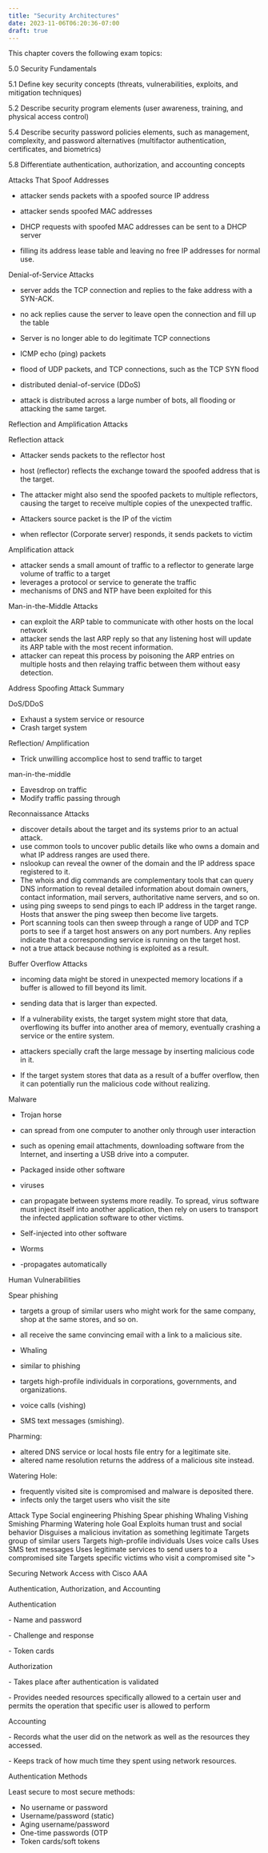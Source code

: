 ```yaml
---
title: "Security Architectures"
date: 2023-11-06T06:20:36-07:00
draft: true
---
```


This chapter covers the following exam topics:

5.0 Security Fundamentals

5.1 Define key security concepts (threats, vulnerabilities, exploits, and mitigation techniques)

5.2 Describe security program elements (user awareness, training, and physical access control)

5.4 Describe security password policies elements, such as management, complexity, and password alternatives (multifactor authentication, certificates, and biometrics)

5.8 Differentiate authentication, authorization, and accounting concepts

Attacks That Spoof Addresses

- attacker sends packets with a spoofed source IP address
- attacker sends spoofed MAC addresses
- DHCP requests with spoofed MAC addresses can be sent to a  DHCP server

- filling its address lease table and leaving no free IP addresses for normal use.

Denial-of-Service Attacks

- server adds the TCP connection and replies to the fake address with a SYN-ACK.

- no ack replies cause the server to leave open the connection and fill up the table
- Server is no longer able to do legitimate TCP connections

- ICMP echo (ping) packets
- flood of UDP packets, and TCP connections, such as the TCP SYN flood

- distributed denial-of-service (DDoS)

- attack is distributed across a large number of bots, all flooding or attacking the same target.

Reflection and Amplification Attacks

Reflection attack

- Attacker sends packets to the reflector host
- host (reflector) reflects the exchange toward the spoofed address that is the target.
- The attacker might also send the spoofed packets to multiple reflectors, causing the target to receive multiple copies of the unexpected traffic.
- Attackers source packet is the IP of the victim

- when reflector (Corporate server) responds, it sends packets to victim

Amplification attack

- attacker sends a small amount of traffic to a reflector to generate large volume of traffic to a target
- leverages a protocol or service to generate the traffic
- mechanisms of DNS and NTP have been exploited for this

Man-in-the-Middle Attacks

- can exploit the ARP table to communicate with other hosts on the local network
- attacker sends the last ARP reply so that any listening host will update its ARP table with the most recent information.
- attacker can repeat this process by poisoning the ARP entries on multiple hosts and then relaying traffic between them without easy detection.

Address Spoofing Attack Summary

DoS/DDoS

- Exhaust a system service or resource
- Crash target system

Reflection/ Amplification

- Trick unwilling accomplice host to send traffic to target

man-in-the-middle

- Eavesdrop on traffic
- Modify traffic passing through

Reconnaissance Attacks

- discover details about the target and its systems prior to an actual attack.
- use common tools to uncover public details like who owns a domain and what IP address ranges are used there.
- nslookup can reveal the owner of the domain and the IP address space registered to it.
- The whois and dig commands are complementary tools that can query DNS information to reveal detailed information about domain owners, contact information, mail servers, authoritative name servers, and so on.
- using ping sweeps to send pings to each IP address in the target range. Hosts that answer the ping sweep then become live targets.
- Port scanning tools can then sweep through a range of UDP and TCP ports to see if a target host answers on any port numbers. Any replies indicate that a corresponding service is running on the target host.
- not a true attack because nothing is exploited as a result.

Buffer Overflow Attacks

- incoming data might be stored in unexpected memory locations if a buffer is allowed to fill beyond its limit.
- sending data that is larger than expected.
- If a vulnerability exists, the target system might store that data, overflowing its buffer into another area of memory, eventually crashing a service or the entire system.
- attackers specially craft the large message by inserting malicious code in it.

- If the target system stores that data as a result of a buffer overflow, then it can potentially run the malicious code without realizing.

Malware

- Trojan horse

- can spread from one computer to another only through user interaction
- such as opening email attachments, downloading software from the Internet, and inserting a USB drive into a computer.
- Packaged inside other software

- viruses

- can propagate between systems more readily. To spread, virus software must inject itself into another application, then rely on users to transport the infected application software to other victims.
- Self-injected into other software

- Worms

- -propagates automatically

Human Vulnerabilities

Spear phishing

- targets a group of similar users who might work for the same company, shop at the same stores, and so on.
- all receive the same convincing email with a link to a malicious site.
- Whaling

- similar to phishing
- targets high-profile individuals in corporations, governments, and organizations.

- voice calls (vishing)
- SMS text messages (smishing).

Pharming:

- altered DNS service or local hosts file entry for a legitimate site.
- altered name resolution returns the address of a malicious site instead.

Watering Hole:

- frequently visited site is compromised and malware is deposited there.
- infects only the target users who visit the site

Attack Type 
Social 
engineering 
Phishing 
Spear phishing 
Whaling 
Vishing 
Smishing 
Pharming 
Watering hole 
Goal 
Exploits human trust and social behavior 
Disguises a malicious invitation as something legitimate 
Targets group of similar users 
Targets high-profile individuals 
Uses voice calls 
Uses SMS text messages 
Uses legitimate services to send users to a compromised 
site 
Targets specific victims who visit a compromised site ">

Securing Network Access with Cisco AAA

Authentication, Authorization, and Accounting

Authentication

\- Name and password

\- Challenge and response

\- Token cards

Authorization

\- Takes place after authentication is validated

\- Provides needed resources specifically allowed to a certain user and permits the operation that specific user is allowed to perform

Accounting

\- Records what the user did on the network as well as the resources they accessed.

\- Keeps track of how much time they spent using network resources.

Authentication Methods

Least secure to most secure methods:

- No username or password
- Username/password (static)
- Aging username/password
- One-time passwords (OTP
- Token cards/soft tokens
